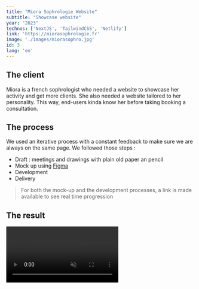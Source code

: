 ```yaml
---
title: "Miora Sophrologie Website"
subtitle: "Showcase website"
year: "2023"
technos: ['NextJS', 'TailwindCSS', 'Netlify']
link: 'https://miorasophrologie.fr'
image: './images/miorasophro.jpg'
id: 3
lang: 'en'
---
```


## The client

Miora is a french sophrologist who needed a website to showcase her activity and get more clients. She also needed a website tailored to her personality. This way, end-users kinda know her before taking booking a consultation. 

## The process

We used an iterative process with a constant feedback to make sure we are always on the same page. We followed those steps :

- Draft : meetings and drawings with plain old paper an pencil
- Mock up using [Figma](https://www.figma.com/)
- Development
- Delivery

> For both the mock-up and the development processes, a link is made available to see real time progression


## The result

<video src="/videos/screen_recording_miora.mp4" type="video/mp4" controls autoplay loop muted>

[Visit website](https://miorasophrologie.fr)


## The feedback

*« I called on William to build my website! He listens to your needs! I knew I was going to be well supported in the development of my website! He succeeded in conveying the image I wanted to convey with this site! He's also available to listen to any questions or comments. Thank you for all your hard work! I wouldn't hesitate to call on William for a redesign or update of my site! He delivers a quality product that meets your needs! I recommend him »*

[Get in touch](https://calendly.com/willdevweb/talk)